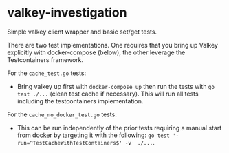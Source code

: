 # valkey-investigation
Simple valkey client wrapper and basic set/get tests. 

There are two test implementations. One requires that you bring up Valkey explicitly with docker-compose (below), the other leverage the Testcontainers framework.

For the `cache_test.go` tests:
 - Bring valkey up first with `docker-compose up` then run the tests with `go test ./...` (clean test cache if necessary). This will run all tests including the testcontainers implementation.

For the `cache_no_docker_test.go` tests:
- This can be run independently of the prior tests requiring a manual start from docker by targeting it with the following: `go test '-run=^TestCacheWithTestContainers$' -v  ./...`.
